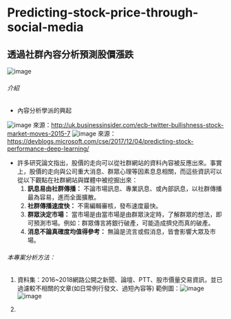 # Predicting-stock-price-through-social-media

## 透過社群內容分析預測股價漲跌

![image](https://user-images.githubusercontent.com/51256347/123134246-2ca8db00-d483-11eb-89d9-982863819035.png)

###### 介紹
  * 內容分析學派的興起
  
  ![image](https://user-images.githubusercontent.com/51256347/123567240-45532100-d7f4-11eb-9f65-5a511551b2ee.png)
  來源：http://uk.businessinsider.com/ecb-twitter-bullishness-stock-market-moves-2015-7
  ![image](https://user-images.githubusercontent.com/51256347/123567519-ecd05380-d7f4-11eb-9cf6-2e8b246a8425.png)
  來源：https://devblogs.microsoft.com/cse/2017/12/04/predicting-stock-performance-deep-learning/
  
  * 許多研究論文指出，股價的走向可以從社群網站的資料內容被反應出來。事實上，股價的走向與公司重大消息、群眾心理等因素息息相關，而這些資訊可以從以下觀點在社群網站與媒體中被挖掘出來：
    1. **訊息易由社群傳播：** 不論市場訊息、專業訊息、或內部訊息，以社群傳播最為容易，進而全面擴散。
    2. **社群傳播速度快：** 不需編輯審核，發布速度最快。
    3. **群眾決定市場：** 當市場是由當市場是由群眾決定時，了解群眾的想法，即可預測市場。例如：群眾傳言將銀行破產，可能造成擠兌而真的破產。
    4. **消息不論真確度均值得參考：** 無論是流言或假消息，皆會影響大眾及市場。

###### 本專案分析方法：
  1. 資料集：2016~2018網路公開之新聞、論壇、PTT、股市價量交易資訊，並已過濾較不相關的文章(如日常例行發文、過短內容等)
  範例圖：![image](https://user-images.githubusercontent.com/51256347/123574900-42abf800-d803-11eb-9148-87953883c911.png)
  ![image](https://user-images.githubusercontent.com/51256347/123578168-d089e200-d807-11eb-8a6b-c43568392dea.png)


  3. 
